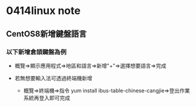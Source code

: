 # 0414linux note
## CentOS8新增鍵盤語言
### 以下新增倉頡鍵盤為例

+ 概覽=>顯示應用程式=>地區和語言=>新增"+"=>選擇想要語言=>完成

+ 若無想要輸入法可透過終端機新增
  + 概覽=>終端機=>指令 yum install ibus-table-chinese-cangjie=>登出作業系統再登入即可完成
